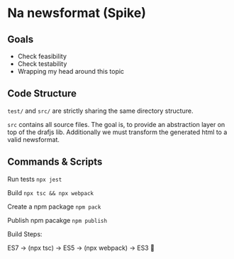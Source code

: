 # Na newsformat (Spike)

## Goals

* Check feasibility
* Check testability
* Wrapping my head around this topic

## Code Structure

`test/` and `src/` are strictly sharing the same directory structure.

``src`` contains all source files. The goal is, to provide an abstraction layer on top of the drafjs lib.
Additionally we must transform the generated html to a valid newsformat.


## Commands & Scripts

Run tests
`npx jest`

Build
`npx tsc && npx webpack`

Create a npm package
`npm pack`

Publish npm pacakge
`npm publish`

Build Steps:

ES7 -> (npx tsc) -> ES5 -> (npx webpack) -> ES3 🤪

